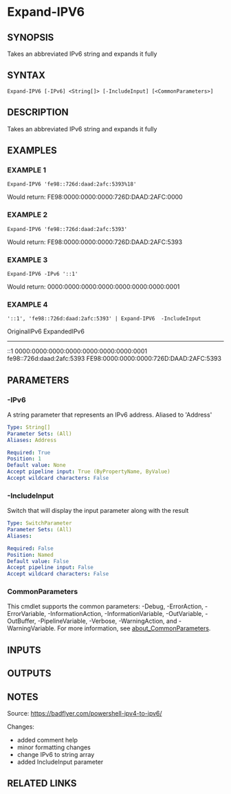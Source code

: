﻿---
external help file: PoshFunctions-help.xml
Module Name: poshfunctions
online version: https://www.google.com
schema: 2.0.0
---

# Expand-IPV6

## SYNOPSIS
Takes an abbreviated IPv6 string and expands it fully

## SYNTAX

```
Expand-IPV6 [-IPv6] <String[]> [-IncludeInput] [<CommonParameters>]
```

## DESCRIPTION
Takes an abbreviated IPv6 string and expands it fully

## EXAMPLES

### EXAMPLE 1
```
Expand-IPV6 'fe98::726d:daad:2afc:5393%18'
```

Would return:
FE98:0000:0000:0000:726D:DAAD:2AFC:0000

### EXAMPLE 2
```
Expand-IPV6 'fe98::726d:daad:2afc:5393'
```

Would return:
FE98:0000:0000:0000:726D:DAAD:2AFC:5393

### EXAMPLE 3
```
Expand-IPV6 -IPv6 '::1'
```

Would return:
0000:0000:0000:0000:0000:0000:0000:0001

### EXAMPLE 4
```
'::1', 'fe98::726d:daad:2afc:5393' | Expand-IPV6  -IncludeInput
```

OriginalIPv6              ExpandedIPv6
------------              ------------
::1                       0000:0000:0000:0000:0000:0000:0000:0001
fe98::726d:daad:2afc:5393 FE98:0000:0000:0000:726D:DAAD:2AFC:5393

## PARAMETERS

### -IPv6
A string parameter that represents an IPv6 address.
Aliased to 'Address'

```yaml
Type: String[]
Parameter Sets: (All)
Aliases: Address

Required: True
Position: 1
Default value: None
Accept pipeline input: True (ByPropertyName, ByValue)
Accept wildcard characters: False
```

### -IncludeInput
Switch that will display the input parameter along with the result

```yaml
Type: SwitchParameter
Parameter Sets: (All)
Aliases:

Required: False
Position: Named
Default value: False
Accept pipeline input: False
Accept wildcard characters: False
```

### CommonParameters
This cmdlet supports the common parameters: -Debug, -ErrorAction, -ErrorVariable, -InformationAction, -InformationVariable, -OutVariable, -OutBuffer, -PipelineVariable, -Verbose, -WarningAction, and -WarningVariable. For more information, see [about_CommonParameters](http://go.microsoft.com/fwlink/?LinkID=113216).

## INPUTS

## OUTPUTS

## NOTES
Source: https://badflyer.com/powershell-ipv4-to-ipv6/

Changes:
- added comment help
- minor formatting changes
- change IPv6 to string array
- added IncludeInput parameter

## RELATED LINKS
